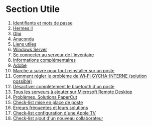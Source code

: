 <!--
Author:		    Noa Chouriberry
Date:		    22.05.2023
Description:	Mise à jour de la page de la section Utile
-->

# Section Utile

1. [Identifiants et mots de passe](/mdp.md)
2. [Hermes II](/hermes.md)
3. [Glpi](/Glpi.md)
4. [Anaconda](/Anaconda.md)
5. [Liens utiles](/LiensUtiles.md)
6. [Windows Server](/WindowsServer.md)
7. [Se connecter au serveur de l'inventaire](/Inventaire.md)
7. [Informations complémentaires](/InformationComplementaire.md)
8. [Adobe](/Adobe.md)
9. [Marche a suivre pour tout reinstaller sur un poste](/ReinstallMac.md)
10. [Comment régler le problème de Wi-Fi GYCHA-INTERNE (solution possible)](/FixWifi.md)
11. [Désactiver complètement le bluetooth d'un poste](/DisableBluetooth.md)
12. [Tous les serveurs à ajouter sur Microsoft Remote Desktop](/RemoteDesktopServers.md)
13. [Problèmes, Solutions PaperCut](/PaperCut.md)
14. [Check-list mise en place de poste](/CheckPosteToDoList.md)
15. [Erreurs fréquentes et leurs solutions](/ErreursFrequentes.md)
16. [Check-list configuration d'une Apple TV](/ConfigAppleTV.md)
17. [Check-list ajout d'un nouveau collaborateur](/CheckListNewCollaborateur.md)